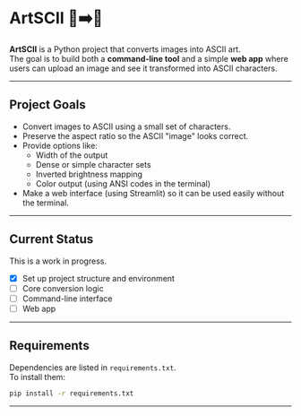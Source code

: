 # ArtSCII 🎨➡️🔡

**ArtSCII** is a Python project that converts images into ASCII art.  
The goal is to build both a **command-line tool** and a simple **web app** where users can upload an image and see it transformed into ASCII characters.

---

## Project Goals
- Convert images to ASCII using a small set of characters.
- Preserve the aspect ratio so the ASCII "image" looks correct.
- Provide options like:
  - Width of the output
  - Dense or simple character sets
  - Inverted brightness mapping
  - Color output (using ANSI codes in the terminal)
- Make a web interface (using Streamlit) so it can be used easily without the terminal.

---

## Current Status
This is a work in progress.  
- [x] Set up project structure and environment  
- [ ] Core conversion logic  
- [ ] Command-line interface  
- [ ] Web app  

---

## Requirements
Dependencies are listed in `requirements.txt`.  
To install them:

```bash
pip install -r requirements.txt
```

---

